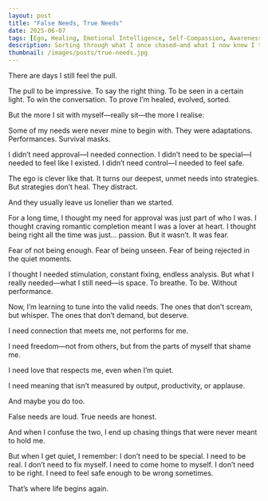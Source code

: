 ```yaml
---
layout: post
title: "False Needs, True Needs"
date: 2025-06-07
tags: [Ego, Healing, Emotional Intelligence, Self-Compassion, Awareness, Identity]
description: Sorting through what I once chased—and what I now know I truly need.
thumbnail: /images/posts/true-needs.jpg
---
```

There are days I still feel the pull.

The pull to be impressive.
To say the right thing.
To be seen in a certain light.
To win the conversation.
To prove I’m healed, evolved, sorted.

But the more I sit with myself—really sit—the more I realise:

Some of my needs were never mine to begin with.
They were adaptations. Performances. Survival masks.

I didn’t need approval—I needed connection.
I didn’t need to be special—I needed to feel like I existed.
I didn’t need control—I needed to feel safe.

The ego is clever like that.
It turns our deepest, unmet needs into strategies.
But strategies don’t heal.
They distract.

And they usually leave us lonelier than we started.

For a long time, I thought my need for approval was just part of who I was.
I thought craving romantic completion meant I was a lover at heart.
I thought being right all the time was just… passion.
But it wasn’t. It was fear.

Fear of not being enough.
Fear of being unseen.
Fear of being rejected in the quiet moments.

I thought I needed stimulation, constant fixing, endless analysis.
But what I really needed—what I still need—is space.
To breathe. To be. Without performance.

Now, I’m learning to tune into the valid needs.
The ones that don’t scream, but whisper.
The ones that don’t demand, but deserve.

I need connection that meets me, not performs for me.

I need freedom—not from others, but from the parts of myself that shame me.

I need love that respects me, even when I’m quiet.

I need meaning that isn’t measured by output, productivity, or applause.

And maybe you do too.

False needs are loud.
True needs are honest.

And when I confuse the two, I end up chasing things that were never meant to hold me.

But when I get quiet, I remember:
I don’t need to be special. I need to be real.
I don’t need to fix myself. I need to come home to myself.
I don’t need to be right. I need to feel safe enough to be wrong sometimes.

That’s where life begins again.

